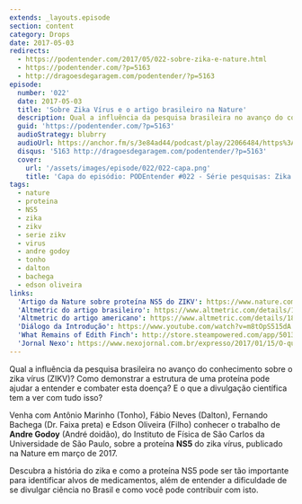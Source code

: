 ```yaml
---
extends: _layouts.episode
section: content
category: Drops
date: 2017-05-03
redirects:
  - https://podentender.com/2017/05/022-sobre-zika-e-nature.html
  - https://podentender.com/?p=5163
  - http://dragoesdegaragem.com/podentender/?p=5163
episode:
  number: '022'
  date: 2017-05-03
  title: 'Sobre Zika Vírus e o artigo brasileiro na Nature'
  description: Qual a influência da pesquisa brasileira no avanço do conhecimento sobre o zika vírus (ZIKV)? Como demonstrar a estrutura de uma proteína pode ajudar a entender e combater esta doença? 
  guid: 'https://podentender.com/?p=5163'
  audioStrategy: blubrry
  audioUrl: https://anchor.fm/s/3e84ad44/podcast/play/22066484/https%3A%2F%2Fd3ctxlq1ktw2nl.cloudfront.net%2Fstaging%2F2020-10-3%2F125107054-44100-2-b0924af973b8a2c0.mp3
  disqus: '5163 http://dragoesdegaragem.com/podentender/?p=5163'
  cover:
    url: '/assets/images/episode/022/022-capa.png'
    title: 'Capa do episódio: PODEntender #022 - Série pesquisas: Zika no Brasil, episódio 1' 
tags:
  - nature
  - proteina
  - NS5
  - zika
  - zikv
  - serie zikv
  - virus
  - andre godoy
  - tonho
  - dalton
  - bachega
  - edson oliveira
links:
  'Artigo da Nature sobre proteína NS5 do ZIKV': https://www.nature.com/articles/ncomms14764
  'Altmetric do artigo brasileiro': https://www.altmetric.com/details/18166448
  'Altmetric do artigo americano': https://www.altmetric.com/details/18168105/
  'Diálogo da Introdução': https://www.youtube.com/watch?v=m8tOpS515dA
  'What Remains of Edith Finch': http://store.steampowered.com/app/501300/What_Remains_of_Edith_Finch/
  'Jornal Nexo': https://www.nexojornal.com.br/expresso/2017/01/15/O-que-%C3%A9-%E2%80%98lugar-de-fala%E2%80%99-e-como-ele-%C3%A9-aplicado-no-debate-p%C3%BAblico
---
```


Qual a influência da pesquisa brasileira no avanço do conhecimento sobre o zika vírus (ZIKV)?
Como demonstrar a estrutura de uma proteína pode ajudar a entender e combater esta doença?
E o que a divulgação científica tem a ver com tudo isso?

Venha com Antônio Marinho (Tonho), Fábio Neves (Dalton), Fernando Bachega (Dr. Faixa preta)
e Edson Oliveira (Filho) conhecer o trabalho de **Andre Godoy** (André doidão),
do Instituto de Física de São Carlos da Universidade de São Paulo,
sobre a proteína **NS5** do zika vírus, publicado na Nature em março de 2017.

Descubra a história do zika e como a proteína NS5 pode ser tão importante para
identificar alvos de medicamentos, além de entender a dificuldade de se divulgar
ciência no Brasil e como você pode contribuir com isto.
